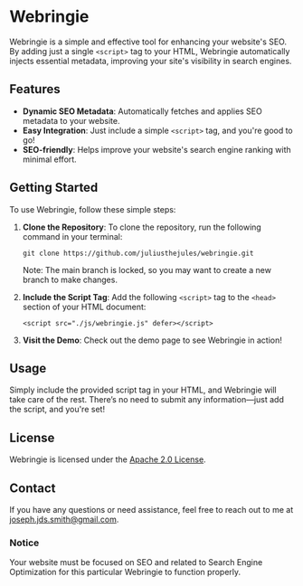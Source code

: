 # Webringie

Webringie is a simple and effective tool for enhancing your website's SEO. By adding just a single `<script>` tag to your HTML, Webringie automatically injects essential metadata, improving your site's visibility in search engines.

## Features

- **Dynamic SEO Metadata**: Automatically fetches and applies SEO metadata to your website.
- **Easy Integration**: Just include a simple `<script>` tag, and you're good to go!
- **SEO-friendly**: Helps improve your website's search engine ranking with minimal effort.

## Getting Started

To use Webringie, follow these simple steps:

1. **Clone the Repository**: 
   To clone the repository, run the following command in your terminal:
   ```
   git clone https://github.com/juliusthejules/webringie.git
   ```

   Note: The main branch is locked, so you may want to create a new branch to make changes.

2. **Include the Script Tag**:
   Add the following `<script>` tag to the `<head>` section of your HTML document:
   ```
   <script src="./js/webringie.js" defer></script>
   ```

3. **Visit the Demo**: Check out the demo page to see Webringie in action!

## Usage

Simply include the provided script tag in your HTML, and Webringie will take care of the rest. There’s no need to submit any information—just add the script, and you're set!



## License

Webringie is licensed under the [Apache 2.0 License](LICENSE).

## Contact

If you have any questions or need assistance, feel free to reach out to me at [joseph.jds.smith@gmail.com](mailto:joseph.jds.smith@gmail.com?subject=Webringie).

### Notice

Your website must be focused on SEO and related to Search Engine Optimization for this particular Webringie to function properly.
